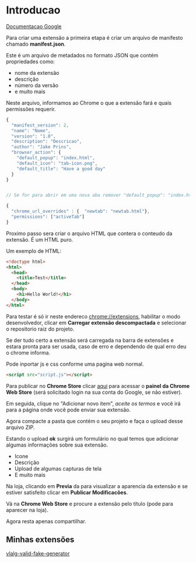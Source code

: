 # Introducao
[Documentacao Google](https://developer.chrome.com/extensions)

Para criar uma extensão a primeira etapa é criar um arquivo de manifesto chamado **manifest.json**.

Este é um arquivo de metadados no formato JSON que contém propriedades como:
- nome da extensão
- descrição
- número da versão
- e muito mais

Neste arquivo, informamos ao Chrome o que a extensão fará e quais permissões requerir.

```js
{
  "manifest_version": 2,
  "name": "Nome",
  "version": "1.0",
  "description": "Descricao",
  "author": "Jake Prins",
  "browser_action": {
    "default_popup": "index.html",
    "default_icon": "tab-icon.png",
    "default_title": "Have a good day"
  }
}


// Se for para abrir em uma nova aba remover "default_popup": "index.html" e incluir

{
  "chrome_url_overrides" : {  "newtab": "newtab.html"},
  "permissions": ["activeTab"]
}
```

Proximo passo sera criar o arquivo HTML que contera o conteudo da extensão. É um HTML puro.

Um exemplo de HTML:
```html
<!doctype html>
<html>
  <head>
    <title>Test</title>
  </head>
  <body>
    <h1>Hello World!</h1>
  </body>
</html>
```

Para testar é só ir neste endereco [chrome://extensions](chrome://extensions), habilitar o modo desenvolvedor, clicar em **Carregar extensão descompactada** e selecionar o repositorio raiz do projeto.

Se der tudo certo a extensão será carregada na barra de extensões e estara pronta para ser usada, caso de erro e dependendo de qual erro deu o chrome informa.

Pode inportar js e css conforme uma pagina web normal.

```html
<script src="script.js"></script>
```

Para publicar no **Chrome Store** clicar [aqui](https://chrome.google.com/webstore/developer/dashboard) para acessar o **painel da Chrome Web Store** (será solicitado login na sua conta do Google, se não estiver).

Em seguida, clique no "Adicionar novo item", _aceite os termos_ e você irá para a página onde você pode enviar sua extensão.

Agora compacte a pasta que contém o seu projeto e faça o upload desse arquivo ZIP.

Estando o upload **ok** surgirá um formulário no qual temos que adicionar algumas informações sobre sua extensão.

- Icone
- Descrição
- Upload de algumas capturas de tela
- E muito mais

Na loja, clicando em **Previa** da para visualizar a aparencia da extensão e se estiver satisfeito clicar em **Publicar Modificacões**.

Vá na **Chrome Web Store** e procure a extensão pelo título (pode para aparecer na loja).

Agora resta apenas compartilhar.

## Minhas extensões

[vlalg-valid-fake-generator](https://gitlab.com/vlalg/vlalg-valid-fake-generator)